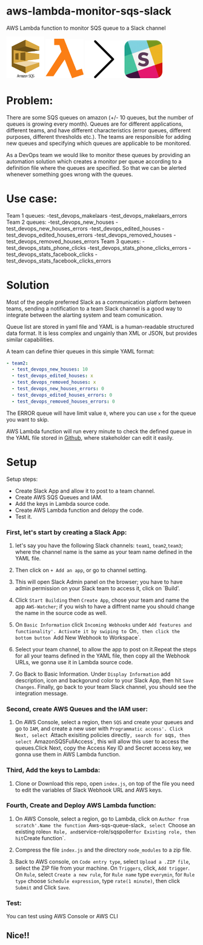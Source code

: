 # aws-lambda-monitor-sqs-slack
AWS Lambda function to monitor SQS queue to a Slack channel

<img width="100" src="https://github.com/Babug01/AWS-SQS-Project/blob/master/imgs/sqs.png"/>  <img width="100" src="https://github.com/Babug01/AWS-SQS-Project/blob/master/imgs/lambda.png"/>  <img width="100" src="https://github.com/Babug01/AWS-SQS-Project/blob/master/imgs/arrow.png"/>  <img width="100" src="https://github.com/Babug01/AWS-SQS-Project/blob/master/imgs/slack.png"/>

# Problem:

There are some SQS queues on amazon (+/- 10 queues, but the number of queues is growing every month). Queues are for different applications, different teams, and have different characteristics (error queues, different purposes, different thresholds etc.). The teams are responsible for adding new queues and specifying which queues are applicable to be monitored.

As a DevOps team we would like to monitor these queues by providing an automation solution which creates a monitor per queue according to a definition file where the queues are specified. So that we can be alerted whenever something goes wrong with the queues.

# Use case:
Team 1 queues:
-test_devops_makelaars
-test_devops_makelaars_errors
Team 2 queues:
-test_devops_new_houses
-test_devops_new_houses_errors
-test_devops_edited_houses
-test_devops_edited_houses_errors
-test_devops_removed_houses
-test_devops_removed_houses_errors
Team 3 queues:
-test_devops_stats_phone_clicks
-test_devops_stats_phone_clicks_errors
-test_devops_stats_facebook_clicks
-test_devops_stats_facebook_clicks_errors

# Solution
Most of the people preferred Slack as a communication platform between teams, sending a notification to a team Slack channel is a good way to integrate between the alarting system and team comunication.

Queue list are stored in yaml file and YAML is a human-readable structured data format. It is less complex and ungainly than XML or JSON, but provides similar capabilities.

A team can define thier queues in this simple YAML format:
   ```YAML
   - team2:
     - test_devops_new_houses: 10
     - test_devops_edited_houses: x
     - test_devops_removed_houses: x
     - test_devops_new_houses_errors: 0
     - test_devops_edited_houses_errors: 0
     - test_devops_removed_houses_errors: 0
   ```
The ERROR queue will have limit value `0`, where you can use `x` for the queue you want to skip.

AWS Lambda function will run every minute to check the defined queue in the YAML file stored in [Github](https://github.com/Babug01/AWS-SQS-Project/blob/master/queues.yaml), where stakeholder can edit it easily.

# Setup

Setup steps:
- Create Slack App and allow it to post to a team channel.
- Create AWS SQS Queues and IAM.
- Add the keys in Lambda source code.
- Create AWS Lambda function and delopy the code.
- Test it.

### First, let's start by creating a Slack App:
1. let's say you have the following Slack channels: `team1`, `team2`,`team3`; where the channel name is the same as your team name defined in the YAML file.

2. Then click on `+ Add an app`, or go to channel setting.

3. This will open Slack Admin panel on the browser; you have to have admin permission on your Slack team to access it, click on `Build'.

4. Click `Start Building` then `Create App`, chose your team and name the app `AWS-Watcher`; if you wish to have a diffrent name you should change the name in the source code as well.

5. On `Basic Information` click `Incoming Webhooks` under `Add features and functionality'. Activate it by swiping to `On`, then click the bottom button `Add New Webhook to Workspace`.

6. Select your team channel, to allow the app to post on it.Repeat the steps for all your teams defined in the YAML file, then copy all the Webhook URLs, we gonna use it in Lambda source code.

7. Go Back to Basic Information. Under `Display Information` add description, icon and backgorund color to your Slack App, then hit `Save Changes`. Finally, go back to your team Slack channel, you should see the integration message.

### Second, create AWS Queues and the IAM user:
1. On AWS Console, select a region, then `SQS` and create your queues and go to `IAM`, and create a new user with `Programmatic access'.
Click Next, select `Attach exisiting policies directly`, search for `sqs`, then select `AmazonSQSFullAccess`, this will allow this user to access the queues.Click Next, copy the Access Key ID and Secret access key, we gonna use them in AWS Lambda function.

### Third, Add the keys to Lambda:
1. Clone or Download this repo, open `index.js`, on top of the file you need to edit the variables of Slack Webhook URL and AWS keys.

### Fourth, Create and Deploy AWS Lambda function:
1. On AWS Console, select a region, go to Lambda, click on `Author from scratch'.Name the function `Aws-sqs-queue-slack`, select `Choose an existing role` on Role, and `service-role/sqspoller` for Existing role, then hit `Create function`.

2. Compress the file `index.js` and the directory `node_modules` to a zip file.

3. Back to AWS console, on `Code entry type`, select `Upload a .ZIP file`, select the ZIP file from your machine. On `Triggers`, click, `Add trigger`. On `Rule`, select `Create a new rule`, for `Rule name` type `everymin`, for `Rule type` choose `Schedule expression`, type `rate(1 minute)`, then click `Submit` and Click `Save`.

### Test:
You can test using AWS Console or AWS CLI

## Nice!!
